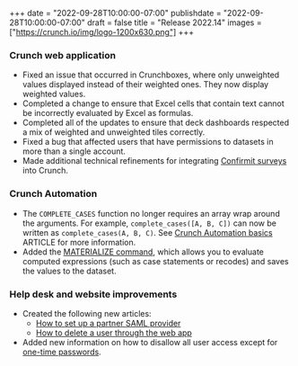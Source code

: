 +++
date = "2022-09-28T10:00:00-07:00"
publishdate = "2022-09-28T10:00:00-07:00"
draft = false
title = "Release 2022.14"
images = ["https://crunch.io/img/logo-1200x630.png"]
+++

### Crunch web application

- Fixed an issue that occurred in Crunchboxes, where only unweighted values displayed instead of their weighted ones. They now display weighted values.
- Completed a change to ensure that Excel cells that contain text cannot be incorrectly evaluated by Excel as formulas.
- Completed all of the updates to ensure that deck dashboards respected a mix of weighted and unweighted tiles correctly.
- Fixed a bug that affected users that have permissions to datasets in more than a single account.
- Made additional technical refinements for integrating [Confirmit surveys](https://help.crunch.io/hc/en-us/articles/360060784772-How-to-import-from-Confirmit-into-Crunch) into Crunch.

### Crunch Automation

- The `COMPLETE_CASES` function no longer requires an array wrap around the arguments. For example,  `complete_cases([A, B, C])` can now be written as `complete_cases(A, B, C)`. See [Crunch Automation basics](https://help.crunch.io/hc/en-us/articles/360041769292-Crunch-Automation-basics#toc9) ARTICLE for more information.
- Added the [MATERIALIZE command](https://help.crunch.io/hc/en-us/articles/8472308632461-MATERIALIZE-command), which allows you to evaluate computed expressions  (such as case statements or recodes) and saves the values to the dataset.

### Help desk and website improvements

- Created the following new articles:
    - [How to set up a partner SAML provider](https://help.crunch.io/hc/en-us/articles/9284853041549-Setting-Up-a-Partner-SAML-Provider)
    - [How to delete a user through the web app](https://help.crunch.io/hc/en-us/articles/9400918056333-Delete-a-user)
- Added new information on how to disallow all user access except for [one-time passwords](https://help.crunch.io/hc/en-us/articles/360045141591-Using-One-Time-Passwords).
